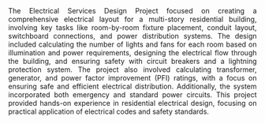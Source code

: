 <div align="justify">
The Electrical Services Design Project focused on creating a comprehensive electrical layout for a multi-story residential building, involving key tasks like room-by-room fixture placement, conduit layout, switchboard connections, and power distribution systems. The design included calculating the number of lights and fans for each room based on illumination and power requirements, designing the electrical flow through the building, and ensuring safety with circuit breakers and a lightning protection system. The project also involved calculating transformer, generator, and power factor improvement (PFI) ratings, with a focus on ensuring safe and efficient electrical distribution. Additionally, the system incorporated both emergency and standard power circuits. This project provided hands-on experience in residential electrical design, focusing on practical application of electrical codes and safety standards. 
</div>
<br>

